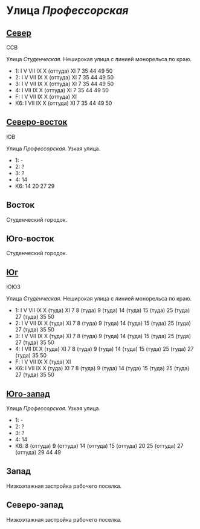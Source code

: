 # Улица *Профессорская*

## [Север](./560085.md)

ССВ

Улица *Студенческая*.
Неширокая улица с линией монорельса по краю.

* 1:    I   V   VII IX  X (оттуда)  XI
        7   35  44  49  50
* 2:    I   V   VII IX  X (оттуда)  XI
        7   35  44  49  50
* 3:    I   V   VII IX  X (оттуда)  XI
        7   35  44  49  50
* 4:    I   VII IX  X (оттуда)  XI
        7   35  44  49  50
* F:    I   V   VII IX  X (оттуда)  XI
* K6:   I   VII IX  X (оттуда)  XI
        7   35  44  49  50

## [Северо-восток](./565085.md)

ЮВ

Улица *Профессорская*.
Узкая улица.

* 1:    -
* 2:    ?
* 3:    ?
* 4:    14
* K6:   14  20  27  29

## Восток

Студенческий городок.

## Юго-восток

Студенческий городок.

## [Юг](./560090.md)

ЮЮЗ

Улица *Студенческая*.
Неширокая улица с линией монорельса по краю.

* 1:    I   V   VII IX  X (туда)    XI
        7   8 (туда)    9 (туда)    14 (туда)   15 (туда)
        25 (туда)   27 (туда)   35  50
* 2:    I   V   VII IX  X (туда)    XI
        7   8 (туда)    9 (туда)    14 (туда)   15 (туда)
        25 (туда)   27 (туда)   35  50
* 3:    I   V   VII IX  X (туда)    XI
        7   8 (туда)    9 (туда)    14 (туда)   15 (туда)
        25 (туда)   27 (туда)   35  50
* 4:    I   VII IX  X (туда)    XI
        7   8 (туда)    9 (туда)    14 (туда)   15 (туда)
        25 (туда)   27 (туда)   35  50
* F:    I   V   VII IX  X (туда)    XI
* K6:   I   VII IX  X (туда)    XI
        7   8 (туда)    9 (туда)    14 (туда)   15 (туда)
        25 (туда)   27 (туда)   35  50

## [Юго-запад](./555090.md)

Улица *Профессорская*.
Узкая улица.

* 1:    -
* 2:    ?
* 3:    ?
* 4:    14
* K6:   8 (оттуда)  9 (оттуда)  14 (оттуда) 15 (оттуда) 20
        25 (оттуда) 27 (оттуда) 29  44  49

## Запад

Низкоэтажная застройка рабочего поселка.

## Северо-запад

Низкоэтажная застройка рабочего поселка.

